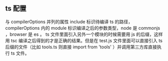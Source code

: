 
## ts 配置

与 compilerOptions 并列的属性 include 标识待编译 ts 的路径， compilerOptions 内的 module 标识编译之后的参数类型，node 是 commonjs ，browser 是 es 。 ts 文件里面引入另外一个模块的时候需要用 js 的后缀，这样用 tsc 编译之后得到的才是正确的结果。但是在 test.js 文件里面可以直接引入 ts 后缀的文件（比如 tools.ts 则直接 import from 'tools' ）并调用第三方库直接执行 ts 文件。


